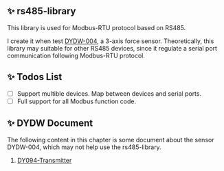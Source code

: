 ✨ rs485-library
----------------
This library is used for Modbus-RTU protocol based on RS485.

I create it when test [DYDW-004](
http://www.dyloadcell.com/product/dwlcgq/97.html), a 3-axis force sensor.
Theoretically, this library may suitable for other RS485 devices, since it
regulate a serial port communication following Modbus-RTU protocol.

✨ Todos List
-------------
* [ ] Support multible devices. Map between devices and serial ports.
* [ ] Full support for all Modbus function code.

✨ DYDW Document
----------------
The following content in this chapter is some document about the sensor
DYDW-004, which may not help use the rs485-library.

1. [DY094-Transmitter](http://www.dyloadcell.com/service/download/)

